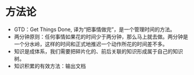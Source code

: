 # 方法论

<!--
create time: 2018-08-01 12:51:21
Author: <黄东鸿>
-->

* GTD：Get Things Done, 译为“把事情做完”，是一个管理时间的方法。
* 两分钟原则：任何事情如果花的时间少于两分钟，那么马上就去做。两分钟是一个分水岭，这样的时间和正式地推迟一个动作所花的时间差不多。
* 知识是成体系，我们需要把碎片化的、前后关联的知识形成属于自己的知识树。
* 知识积累的有效方法：输出文档